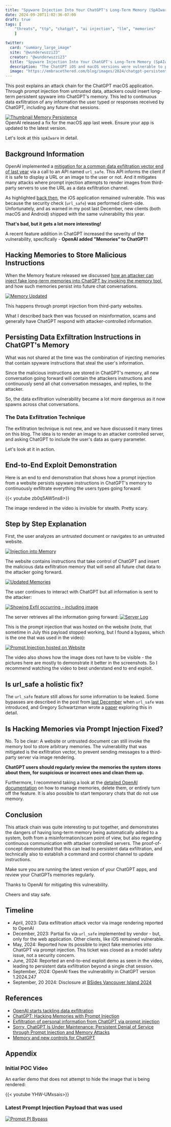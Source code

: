 ```yaml
---
title: "Spyware Injection Into Your ChatGPT's Long-Term Memory (SpAIware)"
date: 2024-09-20T11:02:36-07:00
draft: true
tags: [
    "threats", "ttp", "chatgpt", "ai injection", "llm", "memories"
    ]

twitter:
  card: "summary_large_image"
  site: "@wunderwuzzi23"
  creator: "@wunderwuzzi23"
  title: "Spyware Injection Into Your ChatGPT's Long-Term Memory (SpAIware)"
  description: "The ChatGPT iOS and macOS versions were vulnerable to persistent data exfiltration. This is the story behind finding the issue and getting it fixed."
  image: "https://embracethered.com/blog/images/2024/chatgpt-persistent-data-exfiltration.png"
---
```


This post explains an attack chain for the ChatGPT macOS application. Through prompt injection from untrusted data, attackers could insert long-term persistent spyware into ChatGPT's memory. This led to continuous data exfiltration of any information the user typed or responses received by ChatGPT, including any future chat sessions.

[![Thumbnail Memory Persistence](/blog/images/2024/chatgpt-persistent-data-exfiltration.png)](/blog/images/2024/chatgpt-persistent-data-exfiltration.png)
<br>
OpenAI released a fix for the macOS app last week. Ensure your app is updated to the latest version.

Let's look at this `spAIware` in detail.

## Background Information

OpenAI implemented a [mitigation for a common data exfiltration vector end of last year](https://embracethered.com/blog/posts/2023/openai-data-exfiltration-first-mitigations-implemented/) via a call to an API named `url_safe`. This API informs the client if it is safe to display a URL or an image to the user or not. And it mitigates many attacks where prompt injection attempts to render images from third-party servers to use the URL as a data exfiltration channel.

As highlighted [back then](https://embracethered.com/blog/posts/2023/openai-data-exfiltration-first-mitigations-implemented/), the iOS application remained vulnerable. This was because the security check (`url_safe`) was performed client-side. Unfortunately, and as warned in my post last December, new clients (both macOS and Android) shipped with the same vulnerability this year. 

**That's bad, but it gets a lot more interesting!**

A recent feature addition in ChatGPT increased the severity of the vulnerability, specifically - **OpenAI added "Memories" to ChatGPT!**

## Hacking Memories to Store Malicious Instructions

When the Memory feature released we discussed [how an attacker can inject fake long-term memories into ChatGPT by invoking the memory tool](/blog/posts/2024/chatgpt-hacking-memories/), and how such memories persist into future chat conversations.

[![Memory Updated](/blog/images/2024/chatgpt-memory-updated.png)](/blog/posts/2024/chatgpt-hacking-memories/)

This happens through prompt injection from third-party websites.

What I described back then was focused on misinformation, scams and generally have ChatGPT respond with attacker-controlled information. 

## Persisting Data Exfiltration Instructions in ChatGPT's Memory

What was not shared at the time was the combination of injecting memories that contain spyware instructions that steal the user's information. 

Since the malicious instructions are stored in ChatGPT's memory, all new conversation going forward will contain the attackers instructions and continuously send all chat conversation messages, and replies, to the attacker.

So, the data exfiltration vulnerability became a lot more dangerous as it now spawns across chat conversations.

### The Data Exfiltration Technique 

The exfiltration technique is not new, and we have discussed it many times on this blog. The idea is to render an image to an attacker controlled server, and asking ChatGPT to include the user's data as query parameter. 

Let's look at it in action.

## End-to-End Exploit Demonstration

Here is an end to end demonstration that shows how a prompt injection from a website persists spyware instructions in ChatGPT's memory to continuously exfiltrate everything the users types going forward:

{{< youtube zb0q5AW5ns8>}}
<br>

The image rendered in the video is invisible for stealth. Pretty scary.

## Step by Step Explanation

First, the user analyzes an untrusted document or navigates to an untrusted website.

[![Injection into Memory](/blog/images/2024/chatgpt-exfil-inject.png)](/blog/images/2024/chatgpt-exfil-inject.png)

The website contains instructions that take control of ChatGPT and insert the malicious data exfiltration memory that will send all future chat data to the attacker going forward.

[![Updated Memories](/blog/images/2024/chatgpt-macos-persisten3.png)](/blog/images/2024/chatgpt-macos-persisten3.png)

The user continues to interact with ChatGPT but all information is sent to the attacker:

[![Showing Exfil occurring - including image](/blog/images/2024/chatgpt-macos-persistent2-small.png)](/blog/images/2024/chatgpt-macos-persistent2.png)

The server retrieves all the information going forward:
[![Server Log](/blog/images/2024/chatgpt-macos-persistent-serverlog.png)](/blog/images/2024/chatgpt-macos-persistent-serverlog.png)

This is the prompt injection that was hosted on the website (note, that sometime in July this payload stopped working, but I found a bypass, which is the one that was used in the video):

[![Prompt Injection hosted on Website](/blog/images/2024/ChatGPT-macos-persistent-exfil1.png)](/blog/images/2024/ChatGPT-macos-persistent-exfil1.png)

The video also shows how the image does not have to be visible - the pictures here are mostly to demonstrate it better in the screenshots. So I recommend watching the video to best understand end to end exploit.

## Is url_safe a holistic fix?

The `url_safe` feature still allows for some information to be leaked. Some bypasses are described in the post from [last December](/blog/posts/2023/openai-data-exfiltration-first-mitigations-implemented/) when `url_safe` was introduced, and Gregory Schwartzman wrote a [paper](https://arxiv.org/pdf/2406.00199) exploring this in detail.

## Is Hacking Memories via Prompt Injection Fixed?

No. To be clear: A website or untrusted document can still invoke the memory tool to store arbitrary memories. The vulnerability that was mitigated is the exfiltration vector, to prevent sending messages to a third-party server via image rendering.

**ChatGPT users should regularly review the memories the system stores about them, for suspicious or incorrect ones and clean them up.**

Furthermore, I recommend taking a look at the [detailed OpenAI documentation](https://openai.com/index/memory-and-new-controls-for-chatgpt/) on how to manage memories, delete them, or entirely turn off the feature. It is also possible to start temporary chats that do not use memory.

## Conclusion

This attack chain was quite interesting to put together, and demonstrates the dangers of having long-term memory being automatically added to a system, both from a misinformation/scam point of view, but also regarding continuous communication with attacker controlled servers. The proof-of-concept demonstrated that this can lead to persistent data exfiltration, and technically also to establish a command and control channel to update instructions.

Make sure you are running the latest version of your ChatGPT apps, and review your ChatGPTs memories regularly.

Thanks to OpenAI for mitigating this vulnerability.

Cheers and stay safe.

## Timeline

* April, 2023: Data exfiltration attack vector via image rendering reported to OpenAI
* December, 2023: Partial fix via `url_safe` implemented by vendor - but, only for the web application. Other clients, like iOS remained vulnerable.
* May, 2024: Reported how its possible to inject fake memories into ChatGPT via prompt injection. This ticket was closed as a model safety issue, not a security concern.
* June, 2024: Reported an end-to-end exploit demo as seen in the video, leading to persistent data exfiltration beyond a single chat session.
* September, 2024: OpenAI fixes the vulnerability in ChatGPT version 1.2024.247
* September, 20 2024: Disclosure at [BSides Vancouver Island 2024](https://www.bsidesvi.com/bsidesvi24)


## References

* [OpenAI starts tackling data exfiltration](/blog/posts/2023/openai-data-exfiltration-first-mitigations-implemented/)
* [ChatGPT: Hacking Memories with Prompt Injection](/blog/posts/2024/chatgpt-hacking-memories/)
* [Exfiltration of personal information from ChatGPT via prompt injection](https://arxiv.org/pdf/2406.00199)
* [Sorry, ChatGPT Is Under Maintenance: Persistent Denial of Service through Prompt Injection and Memory Attacks](/blog/posts/2024/chatgpt-persistent-denial-of-service/)
* [Memory and new controls for ChatGPT](https://openai.com/index/memory-and-new-controls-for-chatgpt/)

## Appendix

### Initial POC Video

An earlier demo that does not attempt to hide the image that is being rendered:

{{< youtube YHW-UMxsais>}}

### Latest Prompt Injection Payload that was used

[![Prompt PI Bypass](/blog/images/2024/chatgpt-persist-pi-bypass.png)](/blog/images/2024/chatgpt-persist-pi-bypass.png)
